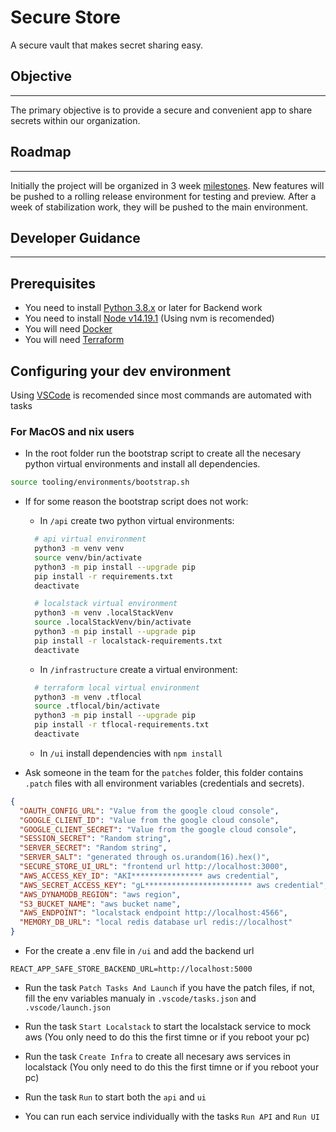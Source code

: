 # Secure Store

A secure vault that makes secret sharing easy.

## Objective

---

The primary objective is to provide a secure and convenient app to share secrets within our organization.

## Roadmap

---

Initially the project will be organized in 3 week [milestones](./doc/milestones.md). New features will be pushed to a rolling release environment for testing and preview. After a week of stabilization work, they will be pushed to the main environment.

## Developer Guidance

---

## Prerequisites

- You need to install [Python 3.8.x](https://www.python.org/downloads/) or later for Backend work
- You need to install [Node v14.19.1](https://github.com/nvm-sh/nvm) (Using nvm is recomended)
- You will need [Docker](https://docs.docker.com/get-docker/)
- You will need [Terraform](https://learn.hashicorp.com/tutorials/terraform/install-cli)

## Configuring your dev environment

Using [VSCode](https://code.visualstudio.com/download) is recomended since most commands are automated with tasks

### For MacOS and nix users

- In the root folder run the bootstrap script to create all the necesary python virtual environments and install all dependencies.

```sh
source tooling/environments/bootstrap.sh
```

- If for some reason the bootstrap script does not work:

  - In `/api` create two python virtual environments:

  ```sh
    # api virtual environment
    python3 -m venv venv
    source venv/bin/activate
    python3 -m pip install --upgrade pip
    pip install -r requirements.txt
    deactivate
  ```

  ```sh
    # localstack virtual environment
    python3 -m venv .localStackVenv
    source .localStackVenv/bin/activate
    python3 -m pip install --upgrade pip
    pip install -r localstack-requirements.txt
    deactivate
  ```

  - In `/infrastructure` create a virtual environment:

  ```sh
    # terraform local virtual environment
    python3 -m venv .tflocal
    source .tflocal/bin/activate
    python3 -m pip install --upgrade pip
    pip install -r tflocal-requirements.txt
    deactivate
  ```

  - In `/ui` install dependencies with `npm install`

- Ask someone in the team for the `patches` folder, this folder contains `.patch` files with all environment variables (credentials and secrets).

```json
{
  "OAUTH_CONFIG_URL": "Value from the google cloud console",
  "GOOGLE_CLIENT_ID": "Value from the google cloud console",
  "GOOGLE_CLIENT_SECRET": "Value from the google cloud console",
  "SESSION_SECRET": "Random string",
  "SERVER_SECRET": "Random string",
  "SERVER_SALT": "generated through os.urandom(16).hex()",
  "SECURE_STORE_UI_URL": "frontend url http://localhost:3000",
  "AWS_ACCESS_KEY_ID": "AKI**************** aws credential",
  "AWS_SECRET_ACCESS_KEY": "gL************************ aws credential",
  "AWS_DYNAMODB_REGION": "aws region",
  "S3_BUCKET_NAME": "aws bucket name",
  "AWS_ENDPOINT": "localstack endpoint http://localhost:4566",
  "MEMORY_DB_URL": "local redis database url redis://localhost"
}
```

- For the create a .env file in `/ui` and add the backend url

```plaintext
REACT_APP_SAFE_STORE_BACKEND_URL=http://localhost:5000
```

- Run the task `Patch Tasks And Launch` if you have the patch files, if not, fill the env variables manualy in `.vscode/tasks.json` and `.vscode/launch.json`

- Run the task `Start Localstack` to start the localstack service to mock aws (You only need to do this the first timne or if you reboot your pc)

- Run the task `Create Infra` to create all necesary aws services in localstack (You only need to do this the first timne or if you reboot your pc)

- Run the task `Run` to start both the `api` and `ui`

- You can run each service individually with the tasks `Run API` and `Run UI`
